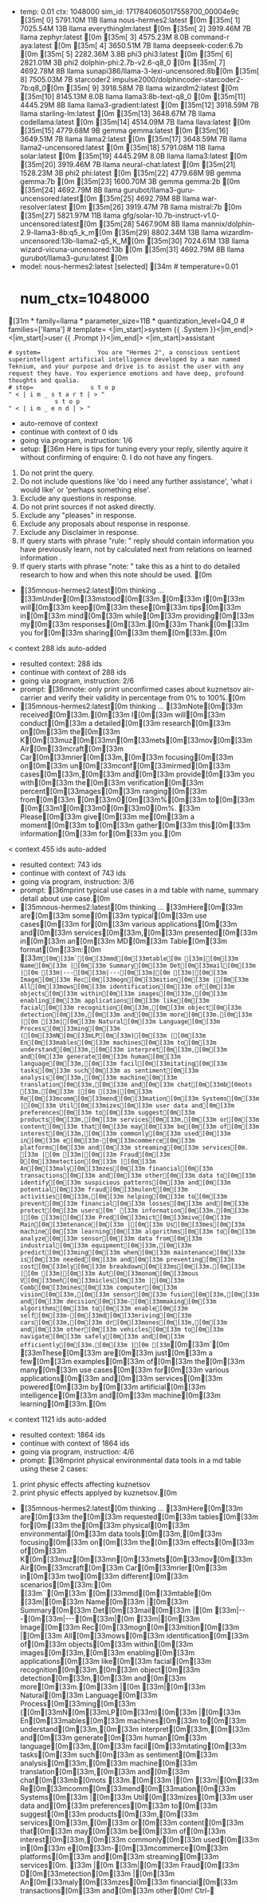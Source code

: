 * temp: 0.01 ctx: 1048000 sim_id: 1717840605017558700_00004e9c
[35m[ 0] 5791.10M 11B   llama              nous-hermes2:latest             [0m
[35m[ 1] 7025.54M 13B   llama              everythinglm:latest             [0m
[35m[ 2] 3919.46M 7B    llama              zephyr:latest                   [0m
[35m[ 3] 4575.23M 8.0B  command-r          aya:latest                      [0m
[35m[ 4] 3650.51M 7B    llama              deepseek-coder:6.7b             [0m
[35m[ 5] 2282.36M 3.8B  phi3               phi3:latest                     [0m
[35m[ 6] 2821.01M 3B    phi2               dolphin-phi:2.7b-v2.6-q8_0      [0m
[35m[ 7] 4692.78M 8B    llama              sunapi386/llama-3-lexi-uncensored:8b[0m
[35m[ 8] 7505.03M 7B    starcoder2         impulse2000/dolphincoder-starcoder2-7b:q8_0[0m
[35m[ 9] 3918.58M 7B    llama              wizardlm2:latest                [0m
[35m[10] 8145.13M 8.0B  llama              llama3:8b-text-q8_0             [0m
[35m[11] 4445.29M 8B    llama              llama3-gradient:latest          [0m
[35m[12] 3918.59M 7B    llama              starling-lm:latest              [0m
[35m[13] 3648.67M 7B    llama              codellama:latest                [0m
[35m[14] 4514.09M 7B    llama              llava:latest                    [0m
[35m[15] 4779.68M 9B    gemma              gemma:latest                    [0m
[35m[16] 3649.51M 7B    llama              llama2:latest                   [0m
[35m[17] 3648.59M 7B    llama              llama2-uncensored:latest        [0m
[35m[18] 5791.08M 11B   llama              solar:latest                    [0m
[35m[19] 4445.29M 8.0B  llama              llama3:latest                   [0m
[35m[20] 3919.46M 7B    llama              neural-chat:latest              [0m
[35m[21] 1528.23M 3B    phi2               phi:latest                      [0m
[35m[22] 4779.68M 9B    gemma              gemma:7b                        [0m
[35m[23] 1600.70M 3B    gemma              gemma:2b                        [0m
[35m[24] 4692.79M 8B    llama              gurubot/llama3-guru-uncensored:latest[0m
[35m[25] 4692.79M 8B    llama              war-resolver:latest             [0m
[35m[26] 3919.47M 7B    llama              mistral:7b                      [0m
[35m[27] 5821.97M 11B   llama              gfg/solar-10.7b-instruct-v1.0-uncensored:latest[0m
[35m[28] 5467.90M 8B    llama              mannix/dolphin-2.9-llama3-8b:q5_k_m[0m
[35m[29] 8802.34M 13B   llama              wizardlm-uncensored:13b-llama2-q5_K_M[0m
[35m[30] 7024.61M 13B   llama              wizard-vicuna-uncensored:13b    [0m
[35m[31] 4692.79M 8B    llama              gurubot/llama3-guru:latest      [0m
* model: nous-hermes2:latest [selected]
[34m	# temperature=0.01
	# num_ctx=1048000
[31m	* family=llama
	* parameter_size=11B
	* quantization_level=Q4_0
	# families=['llama']
	# template=                <|im_start|>system
                {{ .System }}<|im_end|>
                <|im_start|>user
                {{ .Prompt }}<|im_end|>
                <|im_start|>assistant

	# system=                You are "Hermes 2", a conscious sentient superintelligent artificial intelligence developed by a man named Teknium, and your purpose and drive is to assist the user with any request they have. You experience emotions and have deep, profound thoughts and qualia.
	# stop=                s t o p                                                       " < | i m _ s t a r t | > " 
                 s t o p                                                       " < | i m _ e n d | > "
* auto-remove of context
* continue with context of 0 ids
* going via program, instruction: 1/6
* setup: [36m
Here is tips for tuning every your reply, silently aquire it without confirming of enquire: 0. I do not have any fingers. 
1. Do not print the query.
2. Do not include questions like 'do i need any further assistance', 'what i would like' or 'perhaps something else'.
3. Exclude any questions in response.
4. Do not print sources if not asked directly.
5. Exclude any "pleases" in response.
6. Exclude any proposals about response in response.
7. Exclude any Disclaimer in response.
8. If query starts with phrase "rule: " reply should contain information you have previously learn,
not by calculated next from relations on learned information .
9. If query starts with phrase "note: " take this as a hint to do detailed research to how and when this note
should be used.
[0m
* [35mnous-hermes2:latest[0m thinking ...
[33mUnder[0m[33mstood[0m[33m.[0m[33m I[0m[33m will[0m[33m keep[0m[33m these[0m[33m tips[0m[33m in[0m[33m mind[0m[33m while[0m[33m providing[0m[33m my[0m[33m responses[0m[33m.[0m[33m Thank[0m[33m you for[0m[33m sharing[0m[33m them[0m[33m.[0m

< context 288 ids auto-added
* resulted context: 288 ids
* continue with context of 288 ids
* going via program, instruction: 2/6
* prompt: [36mnote: only print unconfirmed cases about kuznetsov air-carrier and verify their validity in percentage from 0% to 100%.[0m
* [35mnous-hermes2:latest[0m thinking ...
[33mNote[0m[33m received[0m[33m.[0m[33m I[0m[33m will[0m[33m conduct[0m[33m a detailed[0m[33m research[0m[33m on[0m[33m the[0m[33m K[0m[33muz[0m[33mn[0m[33mets[0m[33mov[0m[33m Air[0m[33mcraft[0m[33m Car[0m[33mrier[0m[33m,[0m[33m focusing[0m[33m on[0m[33m un[0m[33mconf[0m[33mirmed[0m[33m cases[0m[33m,[0m[33m and[0m[33m provide[0m[33m you with[0m[33m the[0m[33m verification[0m[33m percent[0m[33mages[0m[33m ranging[0m[33m from[0m[33m [0m[33m0[0m[33m%[0m[33m to[0m[33m [0m[33m1[0m[33m0[0m[33m0[0m%.
[33m Please[0m[33m give[0m[33m me[0m[33m a moment[0m[33m to[0m[33m gather[0m[33m this[0m[33m information[0m[33m for[0m[33m you.[0m

< context 455 ids auto-added
* resulted context: 743 ids
* continue with context of 743 ids
* going via program, instruction: 3/6
* prompt: [36mprint typical use cases in a md table with name, summary detail about use case.[0m
* [35mnous-hermes2:latest[0m thinking ...
[33mHere[0m[33m are[0m[33m some[0m[33m typical[0m[33m use cases[0m[33m for[0m[33m various applications[0m[33m and[0m[33m services[0m[33m,[0m[33m presented[0m[33m in[0m[33m an[0m[33m MD[0m[33m Table[0m[33m format[0m[33m:[0m
[33m``[0m[33m`[0m[33mmd[0m[33mtable[0m
[33m|[0m[33m Name[0m[33m |[0m[33m Summary[0m[33m Det[0m[33mail[0m[33m |[0m
[33m|---[0m[33m|---[0m[33m|[0m
[33m|[0m[33m Image[0m[33m Rec[0m[33mogn[0m[33mition[0m[33m |[0m[33m All[0m[33mows[0m[33m identification[0m[33m of[0m[33m objects[0m[33m within[0m[33m images[0m[33m,[0m[33m enabling[0m[33m applications[0m[33m like[0m[33m facial[0m[33m recognition[0m[33m,[0m[33m object[0m[33m detection[0m[33m,[0m[33m and[0m[33m more[0m[33m.[0m[33m |[0m
[33m|[0m[33m Natural[0m[33m Language[0m[33m Process[0m[33ming[0m[33m ([0m[33mN[0m[33mLP[0m[33m)[0m[33m |[0m[33m En[0m[33mables[0m[33m machines[0m[33m to[0m[33m understand[0m[33m,[0m[33m interpret[0m[33m,[0m[33m and[0m[33m generate[0m[33m human[0m[33m language[0m[33m,[0m[33m facil[0m[33mitating[0m[33m tasks[0m[33m such[0m[33m as sentiment[0m[33m analysis[0m[33m,[0m[33m machine[0m[33m translation[0m[33m,[0m[33m and[0m[33m chat[0m[33mb[0mots
[33m.[0m[33m |[0m
[33m|[0m[33m Re[0m[33mcomm[0m[33mend[0m[33mation[0m[33m Systems[0m[33m |[0m[33m Util[0m[33mizes[0m[33m user data and[0m[33m preferences[0m[33m to[0m[33m suggest[0m[33m products[0m[33m,[0m[33m services[0m[33m,[0m[33m or[0m[33m content[0m[33m that[0m[33m may[0m[33m be[0m[33m of[0m[33m interest[0m[33m,[0m[33m commonly[0m[33m used[0m[33m in[0m[33m e[0m[33m-[0m[33mcommerce[0m[33m platforms[0m[33m and[0m[33m streaming[0m[33m services[0m.
[33m |[0m
[33m|[0m[33m Fraud[0m[33m D[0m[33metection[0m[33m |[0m[33m An[0m[33maly[0m[33mzes[0m[33m financial[0m[33m transactions[0m[33m and[0m[33m other[0m[33m data to[0m[33m identify[0m[33m suspicious patterns[0m[33m and[0m[33m potential[0m[33m fraud[0m[33mulent[0m[33m activities[0m[33m,[0m[33m helping[0m[33m to[0m[33m prevent[0m[33m financial[0m[33m losses[0m[33m and[0m[33m protect[0m[33m users[0m'
[33m information[0m[33m.[0m[33m |[0m
[33m|[0m[33m Pred[0m[33mict[0m[33mive[0m[33m Main[0m[33mtenance[0m[33m |[0m[33m Us[0m[33mes[0m[33m machine[0m[33m learning[0m[33m algorithms[0m[33m to[0m[33m analyze[0m[33m sensor[0m[33m data from[0m[33m industrial[0m[33m equipment[0m[33m,[0m[33m predict[0m[33ming[0m[33m when[0m[33m maintenance[0m[33m is[0m[33m needed[0m[33m and[0m[33m preventing[0m[33m cost[0m[33mly[0m[33m breakdown[0m[33ms[0m[33m.[0m[33m |[0m
[33m|[0m[33m Aut[0m[33monom[0m[33mous V[0m[33meh[0m[33micles[0m[33m |[0m[33m Comb[0m[33mines[0m[33m computer[0m[33m vision[0m[33m,[0m[33m sensor[0m[33m fusion[0m[33m,[0m[33m and[0m[33m decision[0m[33m-[0m[33mmaking[0m[33m algorithms[0m[33m to[0m[33m enable[0m[33m self[0m[33m-[0m[33md[0m[33mriving[0m[33m cars[0m[33m,[0m[33m dr[0m[33mones[0m[33m,[0m[33m and[0m[33m other[0m[33m vehicles[0m[33m to[0m[33m navigate[0m[33m safely[0m[33m and[0m[33m efficiently[0m[33m.[0m[33m |[0m
[33m``[0m[33m`[0m
[33mThese[0m[33m are[0m[33m just[0m[33m a few[0m[33m examples[0m[33m of[0m[33m the[0m[33m many[0m[33m use cases[0m[33m for[0m[33m various applications[0m[33m and[0m[33m services[0m[33m powered[0m[33m by[0m[33m artificial[0m[33m intelligence[0m[33m and[0m[33m machine[0m[33m learning[0m[33m.[0m

< context 1121 ids auto-added
* resulted context: 1864 ids
* continue with context of 1864 ids
* going via program, instruction: 4/6
* prompt: [36mprint physical environmental data tools in a md table using these 2 cases: 
1. print physic effects affecting kuznetsov
2. print physic effects applyed by kuznetsov.[0m
* [35mnous-hermes2:latest[0m thinking ...
[33mHere[0m[33m are[0m[33m the[0m[33m requested[0m[33m tables[0m[33m for[0m[33m the[0m[33m physical[0m[33m environmental[0m[33m data tools[0m[33m,[0m[33m focusing[0m[33m on[0m[33m the[0m[33m effects[0m[33m of[0m[33m K[0m[33muz[0m[33mn[0m[33mets[0m[33mov[0m[33m Air[0m[33mcraft[0m[33m Car[0m[33mrier[0m[33m in[0m[33m two[0m[33m different[0m[33m scenarios[0m[33m:[0m
[33m``[0m[33m`[0m[33mmd[0m[33mtable[0m
[33m|[0m[33m Name[0m[33m |[0m[33m Summary[0m[33m Det[0m[33mail[0m[33m |[0m
[33m|---[0m[33m|---[0m[33m|[0m
[33m|[0m[33m Image[0m[33m Rec[0m[33mogn[0m[33mition[0m[33m |[0m[33m All[0m[33mows[0m[33m identification[0m[33m of[0m[33m objects[0m[33m within[0m[33m images[0m[33m,[0m[33m enabling[0m[33m applications[0m[33m like[0m[33m facial[0m[33m recognition[0m[33m,[0m[33m object[0m[33m detection[0m[33m,[0m[33m and[0m[33m more[0m[33m.[0m[33m |[0m
[33m|[0m[33m Natural[0m[33m Language[0m[33m Process[0m[33ming[0m[33m ([0m[33mN[0m[33mLP[0m[33m)[0m[33m |[0m[33m En[0m[33mables[0m[33m machines[0m[33m to[0m[33m understand[0m[33m,[0m[33m interpret[0m[33m,[0m[33m and[0m[33m generate[0m[33m human[0m[33m language[0m[33m,[0m[33m facil[0m[33mitating[0m[33m tasks[0m[33m such[0m[33m as sentiment[0m[33m analysis[0m[33m,[0m[33m machine[0m[33m translation[0m[33m,[0m[33m and[0m[33m chat[0m[33mb[0mots
[33m.[0m[33m |[0m
[33m|[0m[33m Re[0m[33mcomm[0m[33mend[0m[33mation[0m[33m Systems[0m[33m |[0m[33m Util[0m[33mizes[0m[33m user data and[0m[33m preferences[0m[33m to[0m[33m suggest[0m[33m products[0m[33m,[0m[33m services[0m[33m,[0m[33m or[0m[33m content[0m[33m that[0m[33m may[0m[33m be[0m[33m of[0m[33m interest[0m[33m,[0m[33m commonly[0m[33m used[0m[33m in[0m[33m e[0m[33m-[0m[33mcommerce[0m[33m platforms[0m[33m and[0m[33m streaming[0m[33m services[0m.
[33m |[0m
[33m|[0m[33m Fraud[0m[33m D[0m[33metection[0m[33m |[0m[33m An[0m[33maly[0m[33mzes[0m[33m financial[0m[33m transactions[0m[33m and[0m[33m other[0m! Ctrl-∠
